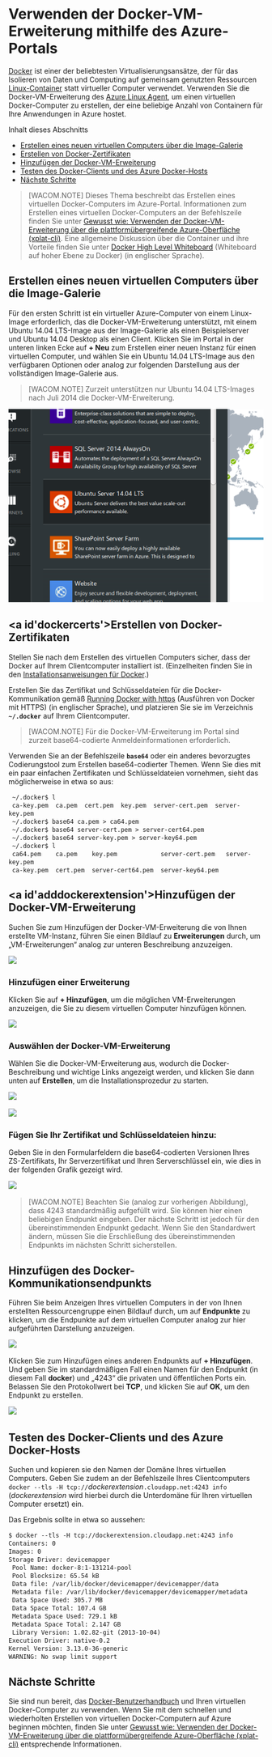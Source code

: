 <properties title="Gewusst wie: Verwenden der Docker-VM-Erweiterung mit dem Azure-Portal" pageTitle="Verwenden der Docker-VM-Erweiterung f&uuml;r Linux auf Azure" description="Beschreibt die Docker- und Azure Virtual Machines-Erweiterungen und zeigt die programmgesteuerte Erstellung von virtuellen Computern auf Azure, die Docker hostet, &uuml;ber die Befehlszeile mithilfe der &bdquo;azure-cli&ldquo;-Befehlsschnittstelle." metaKeywords="linux, virtual machines, vm, azure, docker, linux containers,  lxc, virtualization" services="virtual-machines" solutions="dev-test" documentationCenter="virtual-machines" authors="rasquill" videoId="" scriptId="" manager="timlt" />

<tags ms.service="virtual-machines" ms.devlang="multiple" ms.topic="article" ms.tgt_pltfrm="vm-linux" ms.workload="infrastructure-services" ms.date="10/21/2014" ms.author="rasquill" />
<!--The next line, with one pound sign at the beginning, is the page title-->

# Verwenden der Docker-VM-Erweiterung mithilfe des Azure-Portals

[Docker][Docker] ist einer der beliebtesten Virtualisierungsansätze, der für das Isolieren von Daten und Computing auf gemeinsam genutzten Ressourcen [Linux-Container][Linux-Container] statt virtueller Computer verwendet. Verwenden Sie die Docker-VM-Erweiterung des [Azure Linux Agent][Azure Linux Agent], um einen virtuellen Docker-Computer zu erstellen, der eine beliebige Anzahl von Containern für Ihre Anwendungen in Azure hostet.

<!--Table of contents for topic, the words in brackets must match the heading wording exactly-->

Inhalt dieses Abschnitts

-   [Erstellen eines neuen virtuellen Computers über die Image-Galerie][Erstellen eines neuen virtuellen Computers über die Image-Galerie]
-   [Erstellen von Docker-Zertifikaten][Erstellen von Docker-Zertifikaten]
-   [Hinzufügen der Docker-VM-Erweiterung][Hinzufügen der Docker-VM-Erweiterung]
-   [Testen des Docker-Clients und des Azure Docker-Hosts][Testen des Docker-Clients und des Azure Docker-Hosts]
-   [Nächste Schritte][Nächste Schritte]

> [WACOM.NOTE] Dieses Thema beschreibt das Erstellen eines virtuellen Docker-Computers im Azure-Portal. Informationen zum Erstellen eines virtuellen Docker-Computers an der Befehlszeile finden Sie unter [Gewusst wie: Verwenden der Docker-VM-Erweiterung über die plattformübergreifende Azure-Oberfläche (xplat-cli)][Gewusst wie: Verwenden der Docker-VM-Erweiterung über die plattformübergreifende Azure-Oberfläche (xplat-cli)]. Eine allgemeine Diskussion über die Container und ihre Vorteile finden Sie unter [Docker High Level Whiteboard][Docker High Level Whiteboard] (Whiteboard auf hoher Ebene zu Docker) (in englischer Sprache).

## <span id="createvm"></span>Erstellen eines neuen virtuellen Computers über die Image-Galerie</a>

Für den ersten Schritt ist ein virtueller Azure-Computer von einem Linux-Image erforderlich, das die Docker-VM-Erweiterung unterstützt, mit einem Ubuntu 14.04 LTS-Image aus der Image-Galerie als einen Beispielserver und Ubuntu 14.04 Desktop als einen Client. Klicken Sie im Portal in der unteren linken Ecke auf **+ Neu** zum Erstellen einer neuen Instanz für einen virtuellen Computer, und wählen Sie ein Ubuntu 14.04 LTS-Image aus den verfügbaren Optionen oder analog zur folgenden Darstellung aus der vollständigen Image-Galerie aus.

> [WACOM.NOTE] Zurzeit unterstützen nur Ubuntu 14.04 LTS-Images nach Juli 2014 die Docker-VM-Erweiterung.

![Erstellen eines neuen Ubuntu-Images][Erstellen eines neuen Ubuntu-Images]

## <a id'dockercerts'>Erstellen von Docker-Zertifikaten</a>

Stellen Sie nach dem Erstellen des virtuellen Computers sicher, dass der Docker auf Ihrem Clientcomputer installiert ist. (Einzelheiten finden Sie in den [Installationsanweisungen für Docker][Installationsanweisungen für Docker].)

Erstellen Sie das Zertifikat und Schlüsseldateien für die Docker-Kommunikation gemäß [Running Docker with https][Running Docker with https] (Ausführen von Docker mit HTTPS) (in englischer Sprache), und platzieren Sie sie im Verzeichnis **`~/.docker`** auf Ihrem Clientcomputer.

> [WACOM.NOTE] Für die Docker-VM-Erweiterung im Portal sind zurzeit base64-codierte Anmeldeinformationen erforderlich.

Verwenden Sie an der Befehlszeile **`base64`** oder ein anderes bevorzugtes Codierungstool zum Erstellen base64-codierter Themen. Wenn Sie dies mit ein paar einfachen Zertifikaten und Schlüsseldateien vornehmen, sieht das möglicherweise in etwa so aus:

     ~/.docker$ l
     ca-key.pem  ca.pem  cert.pem  key.pem  server-cert.pem  server-key.pem
     ~/.docker$ base64 ca.pem > ca64.pem
     ~/.docker$ base64 server-cert.pem > server-cert64.pem
     ~/.docker$ base64 server-key.pem > server-key64.pem
     ~/.docker$ l
     ca64.pem    ca.pem    key.pem            server-cert.pem   server-key.pem
     ca-key.pem  cert.pem  server-cert64.pem  server-key64.pem

## <a id'adddockerextension'>Hinzufügen der Docker-VM-Erweiterung</a>

Suchen Sie zum Hinzufügen der Docker-VM-Erweiterung die von Ihnen erstellte VM-Instanz, führen Sie einen Bildlauf zu **Erweiterungen** durch, um „VM-Erweiterungen“ analog zur unteren Beschreibung anzuzeigen.

![][0]

### Hinzufügen einer Erweiterung

Klicken Sie auf **+ Hinzufügen**, um die möglichen VM-Erweiterungen anzuzeigen, die Sie zu diesem virtuellen Computer hinzufügen können.

![][1]

### Auswählen der Docker-VM-Erweiterung

Wählen Sie die Docker-VM-Erweiterung aus, wodurch die Docker-Beschreibung und wichtige Links angezeigt werden, und klicken Sie dann unten auf **Erstellen**, um die Installationsprozedur zu starten.

![][2]

![][3]

### Fügen Sie Ihr Zertifikat und Schlüsseldateien hinzu:

Geben Sie in den Formularfeldern die base64-codierten Versionen Ihres ZS-Zertifikats, Ihr Serverzertifikat und Ihren Serverschlüssel ein, wie dies in der folgenden Grafik gezeigt wird.

![][4]

> [WACOM.NOTE] Beachten Sie (analog zur vorherigen Abbildung), dass 4243 standardmäßig aufgefüllt wird. Sie können hier einen beliebigen Endpunkt eingeben. Der nächste Schritt ist jedoch für den übereinstimmenden Endpunkt gedacht. Wenn Sie den Standardwert ändern, müssen Sie die Erschließung des übereinstimmenden Endpunkts im nächsten Schritt sicherstellen.

## Hinzufügen des Docker-Kommunikationsendpunkts

Führen Sie beim Anzeigen Ihres virtuellen Computers in der von Ihnen erstellten Ressourcengruppe einen Bildlauf durch, um auf **Endpunkte** zu klicken, um die Endpunkte auf dem virtuellen Computer analog zur hier aufgeführten Darstellung anzuzeigen.

![][5]

Klicken Sie zum Hinzufügen eines anderen Endpunkts auf **+ Hinzufügen**. Und geben Sie im standardmäßigen Fall einen Namen für den Endpunkt (in diesem Fall **docker**) und „4243“ die privaten und öffentlichen Ports ein. Belassen Sie den Protokollwert bei **TCP**, und klicken Sie auf **OK**, um den Endpunkt zu erstellen.

![][6]

## <span id="testclientandserver"></span>Testen des Docker-Clients und des Azure Docker-Hosts</a>

Suchen und kopieren sie den Namen der Domäne Ihres virtuellen Computers. Geben Sie zudem an der Befehlszeile Ihres Clientcomputers `docker --tls -H tcp://`*dockerextension*`.cloudapp.net:4243 info` (*dockerextension* wird hierbei durch die Unterdomäne für Ihren virtuellen Computer ersetzt) ein.

Das Ergebnis sollte in etwa so aussehen:

    $ docker --tls -H tcp://dockerextension.cloudapp.net:4243 info
    Containers: 0
    Images: 0
    Storage Driver: devicemapper
     Pool Name: docker-8:1-131214-pool
     Pool Blocksize: 65.54 kB
     Data file: /var/lib/docker/devicemapper/devicemapper/data
     Metadata file: /var/lib/docker/devicemapper/devicemapper/metadata
     Data Space Used: 305.7 MB
     Data Space Total: 107.4 GB
     Metadata Space Used: 729.1 kB
     Metadata Space Total: 2.147 GB
     Library Version: 1.02.82-git (2013-10-04)
    Execution Driver: native-0.2
    Kernel Version: 3.13.0-36-generic
    WARNING: No swap limit support

<!--Every topic should have next steps and links to the next logical set of content to keep the customer engaged-->

## Nächste Schritte

Sie sind nun bereit, das [Docker-Benutzerhandbuch][Docker-Benutzerhandbuch] und Ihren virtuellen Docker-Computer zu verwenden. Wenn Sie mit dem schnellen und wiederholten Erstellen von virtuellen Docker-Computern auf Azure beginnen möchten, finden Sie unter [Gewusst wie: Verwenden der Docker-VM-Erweiterung über die plattformübergreifende Azure-Oberfläche (xplat-cli)][Gewusst wie: Verwenden der Docker-VM-Erweiterung über die plattformübergreifende Azure-Oberfläche (xplat-cli)] entsprechende Informationen.

<!--Anchors--> <!--Image references--> <!--Link references-->

  [Docker]: https://www.docker.com/
  [Linux-Container]: http://en.wikipedia.org/wiki/LXC
  [Azure Linux Agent]: ../virtual-machines-linux-agent-user-guide/
  [Erstellen eines neuen virtuellen Computers über die Image-Galerie]: #createvm
  [Erstellen von Docker-Zertifikaten]: #dockercerts
  [Hinzufügen der Docker-VM-Erweiterung]: #adddockerextension
  [Testen des Docker-Clients und des Azure Docker-Hosts]: #testclientandserver
  [Nächste Schritte]: #next-steps
  [Gewusst wie: Verwenden der Docker-VM-Erweiterung über die plattformübergreifende Azure-Oberfläche (xplat-cli)]: http://azure.microsoft.com/de-de/documentation/articles/virtual-machines-docker-with-xplat-cli/
  [Docker High Level Whiteboard]: http://channel9.msdn.com/Blogs/Regular-IT-Guy/Docker-High-Level-Whiteboard
  [Erstellen eines neuen Ubuntu-Images]: ./media/virtual-machines-docker-with-portal/ChooseUbuntu.png
  [Installationsanweisungen für Docker]: https://docs.docker.com/installation/#installation
  [Running Docker with https]: http://docs.docker.com/articles/https/
  [0]: ./media/virtual-machines-docker-with-portal/ClickExtensions.png
  [1]: ./media/virtual-machines-docker-with-portal/ClickAdd.png
  [2]: ./media/virtual-machines-docker-with-portal/ChooseDockerExtension.png
  [3]: ./media/virtual-machines-docker-with-portal/CreateButtonFocus.png
  [4]: ./media/virtual-machines-docker-with-portal/AddExtensionFormFilled.png
  [5]: ./media/virtual-machines-docker-with-portal/AddingEndpoint.png
  [6]: ./media/virtual-machines-docker-with-portal/AddEndpointFormFilledOut.png
  [Docker-Benutzerhandbuch]: https://docs.docker.com/userguide/
